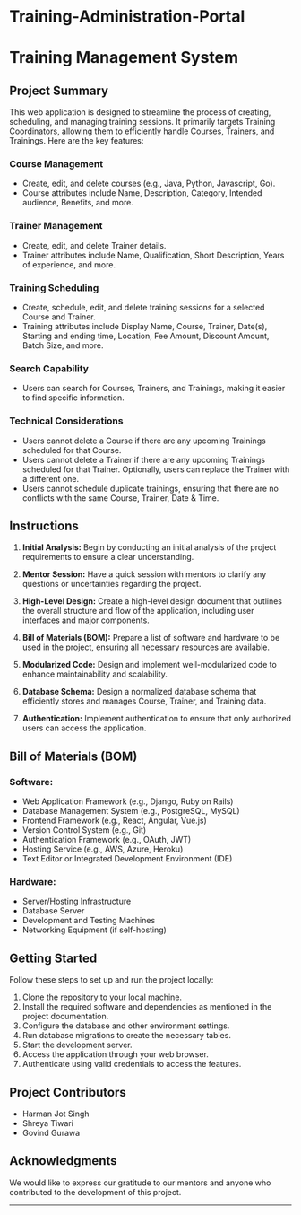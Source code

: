 # Training-Administration-Portal

# Training Management System

## Project Summary

This web application is designed to streamline the process of creating, scheduling, and managing training sessions. It primarily targets Training Coordinators, allowing them to efficiently handle Courses, Trainers, and Trainings. Here are the key features:

### Course Management
- Create, edit, and delete courses (e.g., Java, Python, Javascript, Go).
- Course attributes include Name, Description, Category, Intended audience, Benefits, and more.

### Trainer Management
- Create, edit, and delete Trainer details.
- Trainer attributes include Name, Qualification, Short Description, Years of experience, and more.

### Training Scheduling
- Create, schedule, edit, and delete training sessions for a selected Course and Trainer.
- Training attributes include Display Name, Course, Trainer, Date(s), Starting and ending time, Location, Fee Amount, Discount Amount, Batch Size, and more.

### Search Capability
- Users can search for Courses, Trainers, and Trainings, making it easier to find specific information.

### Technical Considerations
- Users cannot delete a Course if there are any upcoming Trainings scheduled for that Course.
- Users cannot delete a Trainer if there are any upcoming Trainings scheduled for that Trainer. Optionally, users can replace the Trainer with a different one.
- Users cannot schedule duplicate trainings, ensuring that there are no conflicts with the same Course, Trainer, Date & Time.

## Instructions

1. **Initial Analysis:** Begin by conducting an initial analysis of the project requirements to ensure a clear understanding.

2. **Mentor Session:** Have a quick session with mentors to clarify any questions or uncertainties regarding the project.

3. **High-Level Design:** Create a high-level design document that outlines the overall structure and flow of the application, including user interfaces and major components.

4. **Bill of Materials (BOM):** Prepare a list of software and hardware to be used in the project, ensuring all necessary resources are available.

5. **Modularized Code:** Design and implement well-modularized code to enhance maintainability and scalability.

6. **Database Schema:** Design a normalized database schema that efficiently stores and manages Course, Trainer, and Training data.

7. **Authentication:** Implement authentication to ensure that only authorized users can access the application.

## Bill of Materials (BOM)

### Software:
- Web Application Framework (e.g., Django, Ruby on Rails)
- Database Management System (e.g., PostgreSQL, MySQL)
- Frontend Framework (e.g., React, Angular, Vue.js)
- Version Control System (e.g., Git)
- Authentication Framework (e.g., OAuth, JWT)
- Hosting Service (e.g., AWS, Azure, Heroku)
- Text Editor or Integrated Development Environment (IDE)

### Hardware:
- Server/Hosting Infrastructure
- Database Server
- Development and Testing Machines
- Networking Equipment (if self-hosting)

## Getting Started

Follow these steps to set up and run the project locally:

1. Clone the repository to your local machine.
2. Install the required software and dependencies as mentioned in the project documentation.
3. Configure the database and other environment settings.
4. Run database migrations to create the necessary tables.
5. Start the development server.
6. Access the application through your web browser.
7. Authenticate using valid credentials to access the features.

## Project Contributors

- Harman Jot Singh
- Shreya Tiwari
- Govind Gurawa

## Acknowledgments

We would like to express our gratitude to our mentors and anyone who contributed to the development of this project.

---


